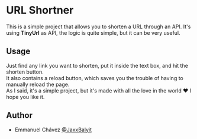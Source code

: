 # URL Shortner

This is a simple project that allows you to shorten a URL through an API. It's using **TinyUrl** as API, the logic is quite simple, but it can be very useful.

## Usage

Just find any link you want to shorten, put it inside the text box, and hit the shorten button.\
It also contains a reload button, which saves you the trouble of having to manually reload the page.\
As I said, it's a simple project, but it's made with all the love in the world ♥
I hope you like it.

## Author

- Emmanuel Chávez [@JaxxBalyit](https://www.github.com/JaxxBalyit)
